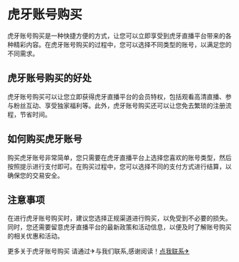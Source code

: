# 虎牙账号购买

虎牙账号购买是一种快捷方便的方式，让您可以立即享受到虎牙直播平台带来的各种精彩内容。在虎牙账号购买的过程中，您可以选择不同类型的账号，以满足您的不同需求。

## 虎牙账号购买的好处
虎牙账号购买可以让您立即获得虎牙直播平台的会员特权，包括观看高清直播、参与粉丝互动、享受独家福利等。此外，虎牙账号购买还可以让您免去繁琐的注册流程，节省时间。

## 如何购买虎牙账号
购买虎牙账号非常简单，您只需要在虎牙直播平台上选择您喜欢的账号类型，然后按照提示进行支付即可。在购买过程中，您可以选择不同的支付方式进行结算，以确保您的交易安全。

## 注意事项
在进行虎牙账号购买时，建议您选择正规渠道进行购买，以免受到不必要的损失。同时，您还需要留意虎牙直播平台的最新政策和活动信息，以便及时了解账号购买的相关优惠和活动。

更多关于虎牙账号购买 请通过✈与我们联系,感谢阅读！[点我联系✈](https://en.G208.com)